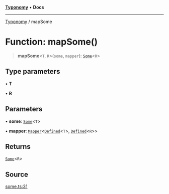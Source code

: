 [**Typonomy**](../README.md) • **Docs**

***

[Typonomy](../globals.md) / mapSome

# Function: mapSome()

> **mapSome**\<`T`, `R`\>(`some`, `mapper`): [`Some`](../type-aliases/Some.md)\<`R`\>

## Type parameters

• **T**

• **R**

## Parameters

• **some**: [`Some`](../type-aliases/Some.md)\<`T`\>

• **mapper**: [`Mapper`](../type-aliases/Mapper.md)\<[`Defined`](../type-aliases/Defined.md)\<`T`\>, [`Defined`](../type-aliases/Defined.md)\<`R`\>\>

## Returns

[`Some`](../type-aliases/Some.md)\<`R`\>

## Source

[some.ts:31](https://github.com/softcraft-development/typonomy/blob/71207c5f8a51cd78ebdeff79293f44e522cae748/src/some.ts#L31)
